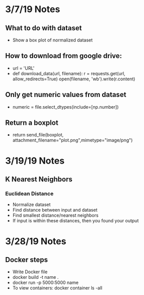 # 3/7/19 Notes
## What to do with dataset
* Show a box plot of normalized dataset
## How to download from google drive:
* url = 'URL'
* def download_data(url, filename):
	r = requests.get(url, allow_redirects=True)
	open(filename, 'wb').write(r.content)

## Only get numeric values from dataset
* numeric = file.select_dtypes(include=[np.number])

## Return a boxplot
* return send_file(boxplot, attachment_filename="plot.png",mimetype="image/png")


# 3/19/19 Notes
## K Nearest Neighbors
### Euclidean Distance
* Normalize dataset 
* Find distance between input and dataset
* Find smallest distance/nearest neighbors
* If input is within these distances, then you found your output

# 3/28/19 Notes
## Docker steps
* Write Docker file
* docker build -t name .
* docker run -p 5000:5000 name 
* To view containers: docker container ls -all
